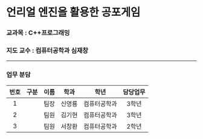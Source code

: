 # 언리얼 엔진을 활용한 공포게임

### 교과목 : C++프로그래밍
### 지도 교수 : 컴퓨터공학과 심재창
---
### 업무 분담
|번호|구분|이름|학과|학년|담당업무|
|:---:|:---:|:---:|:---:|:---:|:---:|
|1||팀장|신영룡|컴퓨터공학과|3학년| |
|2||팀원|김기현|컴퓨터공학과|3학년| |
|3||팀원|서창환|컴퓨터공학과|2학년| |

